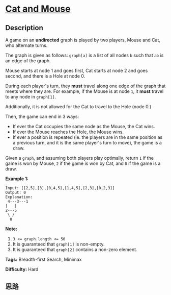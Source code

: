 # [Cat and Mouse][title]

## Description

A game on an **undirected** graph is played by two players, Mouse and Cat, who
alternate turns.

The graph is given as follows: `graph[a]` is a list of all nodes `b` such that
`ab` is an edge of the graph.

Mouse starts at node 1 and goes first, Cat starts at node 2 and goes second,
and there is a Hole at node 0.

During each player's turn, they **must** travel along one  edge of the graph
that meets where they are.  For example, if the Mouse is at node `1`, it
**must** travel to any node in `graph[1]`.

Additionally, it is not allowed for the Cat to travel to the Hole (node 0.)

Then, the game can end in 3 ways:

  * If ever the Cat occupies the same node as the Mouse, the Cat wins.
  * If ever the Mouse reaches the Hole, the Mouse wins.
  * If ever a position is repeated (ie. the players are in the same position as a previous turn, and it is the same player's turn to move), the game is a draw.

Given a `graph`, and assuming both players play optimally, return `1` if the
game is won by Mouse, `2` if the game is won by Cat, and `0` if the game is a
draw.



**Example 1:**
            Input: [[2,5],[3],[0,4,5],[1,4,5],[2,3],[0,2,3]]    Output: 0    Explanation:     4---3---1    |   |    2---5     \ /      0    



**Note:**

  1. `3 <= graph.length <= 50`
  2. It is guaranteed that `graph[1]` is non-empty.
  3. It is guaranteed that `graph[2]` contains a non-zero element. 


**Tags:** Breadth-first Search, Minimax

**Difficulty:** Hard

## 思路

[title]: https://leetcode.com/problems/cat-and-mouse
